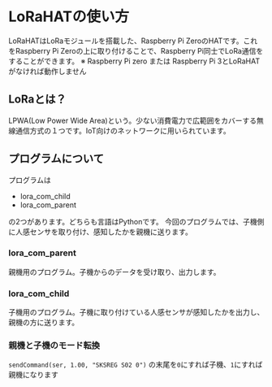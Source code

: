# LoRaHATの使い方
LoRaHATはLoRaモジュールを搭載した、Raspberry Pi ZeroのHATです。これをRaspberry Pi Zeroの上に取り付けることで、Raspberry Pi同士でLoRa通信をすることができます。
※ Raspberry Pi zero または Raspberry Pi 3とLoRaHATがなければ動作しません

## LoRaとは？
LPWA(Low Power Wide Area)という。少ない消費電力で広範囲をカバーする無線通信方式の１つです。IoT向けのネットワークに用いられています。

## プログラムについて
プログラムは
- lora_com_child
- lora_com_parent

の2つがあります。どちらも言語はPythonです。
今回のプログラムでは、子機側に人感センサを取り付け、感知したかを親機に送ります。

### lora_com_parent
親機用のプログラム。子機からのデータを受け取り、出力します。

### lora_com_child
子機用のプログラム。子機に取り付けている人感センサが感知したかを出力し、親機の方に送ります。

### 親機と子機のモード転換
`sendCommand(ser, 1.00, "SKSREG S02 0")`
の末尾を`0`にすれば子機、`1`にすれば親機になります

